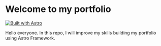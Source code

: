 # Welcome to my portfolio

[![Built with Astro](https://astro.badg.es/v1/built-with-astro.svg)](https://astro.build)

Hello everyone. In this repo, I will improve my skills building my portfolio using Astro Framework.

